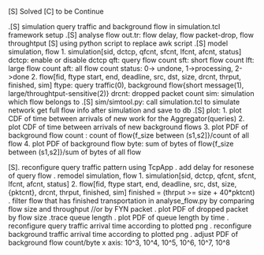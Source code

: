 [S] Solved
[C] to be Continue

.[S] simulation query traffic and background flow in simulation.tcl
     framework setup
.[S] analyse flow out.tr: flow delay, flow packet-drop, flow throughtput
    [S] using python script to replace awk script
.[S] model simulation, flow
    1. simulation[sid, dctcp, qfcnt, sfcnt, lfcnt, afcnt, status]
            dctcp: enable or disable dctcp
            qft: query flow count
            sft: short flow count
            lft: large flow count
            aft: all flow count
            status: 0-> undone, 1->processing, 2->done
    2. flow[fid, ftype start, end, deadline, src, dst, size, drcnt, thrput, finished, sim]
            ftype: query traffic(0), background flow{short message(1), large/throughtput-sensitive(2)}
            drcnt: dropped packet count
            sim: simulation which flow belongs to
.[S] sim/simtool.py: call simulation.tcl to simulate network
     get full flow info after simulation and save to db
.[S] plot:
        1. plot CDF of time between arrivals of new work for the Aggregator(queries)
        2. plot CDF of time between arrivals of new background flows
        3. plot PDF of background flow count : count of flow{f_size between (s1,s2]}/count of all flow
        4. plot PDF of background flow byte: sum of bytes of flow{f_size between (s1,s2]}/sum of bytes of all flow

[S]. reconfigure query traffic pattern using TcpApp
. add delay for resonese of query flow
. remodel simulation, flow
    1. simulation[sid, dctcp, qfcnt, sfcnt, lfcnt, afcnt, status]
    2. flow[fid, ftype start, end, deadline, src, dst, size, {pktcnt}, drcnt, thrput, finished, sim]
        finished = (thrput >= size + 40*pktcnt)
. filter flow that has finished transportation in analyse_flow.py by comparing flow size and throughput //or by FYN packet
. plot PDF of dropped packet by flow size
.trace queue length
. plot PDF of queue length by time
. reconfigure query traffic arrival time according to plotted png
. reconfigure background traffic arrival time according to plotted png
. adjust PDF of background flow count/byte x axis: 10^3, 10^4, 10^5, 10^6, 10^7, 10^8
